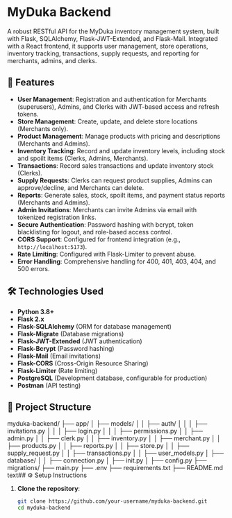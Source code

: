 # MyDuka Backend

A robust RESTful API for the MyDuka inventory management system, built with Flask, SQLAlchemy, Flask-JWT-Extended, and Flask-Mail. Integrated with a React frontend, it supports user management, store operations, inventory tracking, transactions, supply requests, and reporting for merchants, admins, and clerks.

## 🚀 Features

- **User Management**: Registration and authentication for Merchants (superusers), Admins, and Clerks with JWT-based access and refresh tokens.
- **Store Management**: Create, update, and delete store locations (Merchants only).
- **Product Management**: Manage products with pricing and descriptions (Merchants and Admins).
- **Inventory Tracking**: Record and update inventory levels, including stock and spoilt items (Clerks, Admins, Merchants).
- **Transactions**: Record sales transactions and update inventory stock (Clerks).
- **Supply Requests**: Clerks can request product supplies, Admins can approve/decline, and Merchants can delete.
- **Reports**: Generate sales, stock, spoilt items, and payment status reports (Merchants and Admins).
- **Admin Invitations**: Merchants can invite Admins via email with tokenized registration links.
- **Secure Authentication**: Password hashing with bcrypt, token blacklisting for logout, and role-based access control.
- **CORS Support**: Configured for frontend integration (e.g., `http://localhost:5173`).
- **Rate Limiting**: Configured with Flask-Limiter to prevent abuse.
- **Error Handling**: Comprehensive handling for 400, 401, 403, 404, and 500 errors.

## 🛠 Technologies Used

- **Python 3.8+**
- **Flask 2.x**
- **Flask-SQLAlchemy** (ORM for database management)
- **Flask-Migrate** (Database migrations)
- **Flask-JWT-Extended** (JWT authentication)
- **Flask-Bcrypt** (Password hashing)
- **Flask-Mail** (Email invitations)
- **Flask-CORS** (Cross-Origin Resource Sharing)
- **Flask-Limiter** (Rate limiting)
- **PostgreSQL** (Development database, configurable for production)
- **Postman** (API testing)

## 📁 Project Structure
myduka-backend/
├── app/
│   ├── models/
│   │   ├── auth/
│   │   │   ├── invitations.py
│   │   │   ├── login.py
│   │   │   ├── permissions.py
│   │   ├── admin.py
│   │   ├── clerk.py
│   │   ├── inventory.py
│   │   ├── merchant.py
│   │   ├── products.py
│   │   ├── reports.py
│   │   ├── store.py
│   │   ├── supply_request.py
│   │   ├── transactions.py
│   │   ├── user_models.py
│   ├── database/
│   │   ├── connection.py
│   ├── init.py
│   ├── config.py
├── migrations/
├── main.py
├── .env
├── requirements.txt
├── README.md
text## ⚙️ Setup Instructions

1. **Clone the repository**:
   ```bash
   git clone https://github.com/your-username/myduka-backend.git
   cd myduka-backend